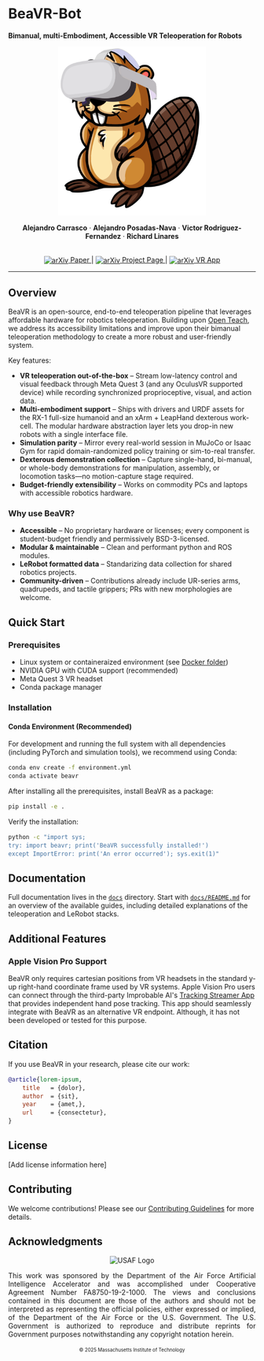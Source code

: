 # BeaVR-Bot
**Bimanual, multi-Embodiment, Accessible VR Teleoperation for Robots**

<p align="center">
  <img src="media/BeaVR_logo.svg" alt="BeaVR-Bot Logo" width="300"/>
</p>

<p align="center">
  <strong>Alejandro Carrasco</strong> ·
  <strong>Alejandro Posadas-Nava</strong> ·
  <strong>Victor Rodriguez-Fernandez</strong> ·
  <strong>Richard Linares</strong>
</p>

<p align="center">
  <br>
  <a href="our-arxiv-link">
    <img src="https://yuxiaoba.github.io/assets/images/badges/Arxiv.png" alt="arXiv" width="14" style="vertical-align:middle;"/> Paper
  </a> |
  <a href="our-github-page">
    <img src="https://images.icon-icons.com/3685/PNG/512/github_logo_icon_229278.png" alt="arXiv" width="14" style="vertical-align:middle;"/> Project Page
  </a> |
  <a href="https://github.com/ARCLab-MIT/BeaVR-app">
    <img src="https://images.icon-icons.com/3053/PNG/512/unity_hub_macos_bigsur_icon_189587.png" alt="arXiv" width="16" style="vertical-align:middle;"/> VR App
  </a>
</p>

---

## Overview

BeaVR is an open-source, end-to-end teleoperation pipeline that leverages affordable hardware for robotics teleoperation. Building upon [Open Teach](https://open-teach.github.io/), we address its accessibility limitations and improve upon their bimanual teleoperation methodology to create a more robust and user-friendly system.

Key features:
- **VR teleoperation out-of-the-box** – Stream low-latency control and visual feedback through Meta Quest 3 (and any OculusVR supported device) while recording synchronized proprioceptive, visual, and action data.
- **Multi-embodiment support** – Ships with drivers and URDF assets for the RX-1 full-size humanoid and an xArm + LeapHand dexterous work-cell. The modular hardware abstraction layer lets you drop-in new robots with a single interface file.
- **Simulation parity** – Mirror every real-world session in MuJoCo or Isaac Gym for rapid domain-randomized policy training or sim-to-real transfer.
- **Dexterous demonstration collection** – Capture single-hand, bi-manual, or whole-body demonstrations for manipulation, assembly, or locomotion tasks—no motion-capture stage required.
- **Budget-friendly extensibility** – Works on commodity PCs and laptops with accessible robotics hardware.

### Why use BeaVR?
- **Accessible** – No proprietary hardware or licenses; every component is student-budget friendly and permissively BSD-3-licensed.
- **Modular & maintainable** – Clean and performant python and ROS modules.
- **LeRobot formatted data** – Standarizing data collection for shared robotics projects.
- **Community-driven** – Contributions already include UR-series arms, quadrupeds, and tactile grippers; PRs with new morphologies are welcome.

## Quick Start

### Prerequisites
- Linux system or containeraized environment (see [Docker folder](docker))
- NVIDIA GPU with CUDA support (recommended)
- Meta Quest 3 VR headset
- Conda package manager

### Installation

#### Conda Environment (Recommended)

For development and running the full system with all dependencies (including PyTorch and simulation tools), we recommend using Conda:

```bash
conda env create -f environment.yml
conda activate beavr
```

After installing all the prerequisites, install BeaVR as a package:
```bash
pip install -e .
```

Verify the installation:
```bash
python -c "import sys; 
try: import beavr; print('BeaVR successfully installed!') 
except ImportError: print('An error occurred'); sys.exit(1)"
```

## Documentation

Full documentation lives in the [`docs`](docs) directory. Start with
[`docs/README.md`](docs/README.md) for an overview of the available guides,
including detailed explanations of the teleoperation and LeRobot stacks.

## Additional Features

### Apple Vision Pro Support
BeaVR only requires cartesian positions from VR headsets in the standard y-up right-hand coordinate frame used by VR systems.
Apple Vision Pro users can connect through the third-party Improbable AI's [Tracking Streamer App](https://github.com/Improbable-AI/VisionProTeleop) that provides independent hand pose tracking.
This app should seamlessly integrate with BeaVR as an alternative VR endpoint. Although, it has not been developed or tested for this purpose.

## Citation

If you use BeaVR in your research, please cite our work:

```bibtex
@article{lorem-ipsum,
    title   = {dolor}, 
    author  = {sit},
    year    = {amet,},
    url     = {consectetur}, 
}
```

## License

[Add license information here]


## Contributing

We welcome contributions! Please see our [Contributing Guidelines](CONTRIBUTING.md) for more details.


## Acknowledgments

<p align="center">
  <img src="https://upload.wikimedia.org/wikipedia/commons/0/06/US_Air_Force_Logo_Solid_Colour.svg" alt="USAF Logo" width="60"/>
</p>

<p align="justify">
This work was sponsored by the Department of the Air Force Artificial Intelligence Accelerator and was accomplished under Cooperative Agreement Number FA8750-19-2-1000. The views and conclusions contained in this document are those of the authors and should not be interpreted as representing the official policies, either expressed or implied, of the Department of the Air Force or the U.S. Government. The U.S. Government is authorized to reproduce and distribute reprints for Government purposes notwithstanding any copyright notation herein.
</p>

<p align="center">
<sub><sup>© 2025 Massachusetts Institute of Technology</sup></sub>
</p>

